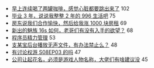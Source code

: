 - [早上连续喝了两罐咖啡，感觉心脏都要跳出来了](https://www.v2ex.com/t/559675) 102
- [毕业 3 年，说说我整整 2 年的 996 生活吧](https://www.v2ex.com/t/559525) 75
- [房东说我们合作愉快，然后给我涨 1000 块房租](https://www.v2ex.com/t/559561) 69
- [新出的魅族 16s 如何，老哥们有没有入手的欲望？](https://www.v2ex.com/t/559498) 68
- [程序员精力管理](https://www.v2ex.com/t/559646) 53
- [支某宝后台播放无声文件，有办法禁止么？](https://www.v2ex.com/t/559636) 48
- [有讨论权游 S08EP03 的吗](https://www.v2ex.com/t/559735) 47
- [公司让起花名，必须是游戏人物名称，大佬们有啥建议没](https://www.v2ex.com/t/559752) 45